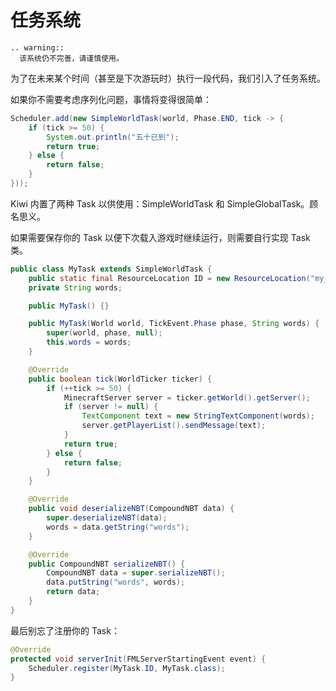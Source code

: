 # 任务系统

```eval_rst
.. warning::
  该系统仍不完善，请谨慎使用。
```

为了在未来某个时间（甚至是下次游玩时）执行一段代码，我们引入了任务系统。

如果你不需要考虑序列化问题，事情将变得很简单：

```java
Scheduler.add(new SimpleWorldTask(world, Phase.END, tick -> {
    if (tick >= 50) {
        System.out.println("五十已到");
        return true;
    } else {
        return false;
    }
}));
```

Kiwi 内置了两种 Task 以供使用：SimpleWorldTask 和 SimpleGlobalTask。顾名思义。

如果需要保存你的 Task 以便下次载入游戏时继续运行，则需要自行实现 Task 类。

```java
public class MyTask extends SimpleWorldTask {
    public static final ResourceLocation ID = new ResourceLocation("my_mod", "test");
    private String words;

    public MyTask() {}

    public MyTask(World world, TickEvent.Phase phase, String words) {
        super(world, phase, null);
        this.words = words;
    }

    @Override
    public boolean tick(WorldTicker ticker) {
        if (++tick >= 50) {
            MinecraftServer server = ticker.getWorld().getServer();
            if (server != null) {
                TextComponent text = new StringTextComponent(words);
                server.getPlayerList().sendMessage(text);
            }
            return true;
        } else {
            return false;
        }
    }

    @Override
    public void deserializeNBT(CompoundNBT data) {
        super.deserializeNBT(data);
        words = data.getString("words");
    }

    @Override
    public CompoundNBT serializeNBT() {
        CompoundNBT data = super.serializeNBT();
        data.putString("words", words);
        return data;
    }
}
```

最后别忘了注册你的 Task：

```java
@Override
protected void serverInit(FMLServerStartingEvent event) {
    Scheduler.register(MyTask.ID, MyTask.class);
}
```
